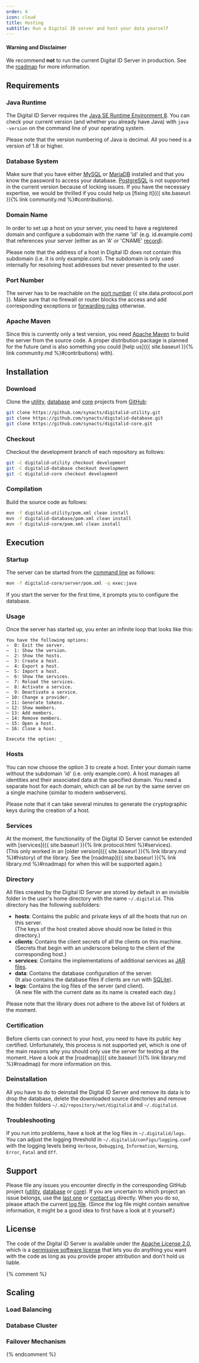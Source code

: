 ```yaml
---
order: 4
icon: cloud
title: Hosting
subtitle: Run a Digital ID server and host your data yourself
---
```


<div class="alert alert-warning">
    <h4>Warning and Disclaimer</h4>
    <p>We recommend <strong>not</strong> to run the current Digital ID Server in production. See the <a href="{{ site.baseurl }}{% link library.md %}#roadmap">roadmap</a> for more information.</p>
</div>

## Requirements

### Java Runtime

The Digital ID Server requires the [Java SE Runtime Environment 8](http://www.oracle.com/technetwork/java/javase/downloads/jre8-downloads-2133155.html).
You can check your current version (and whether you already have Java) with `java -version` on the command line of your operating system.

<div class="alert alert-info">
    <p>Please note that the version numbering of Java is decimal. All you need is a version of 1.8 or higher.</p>
</div>

### Database System

Make sure that you have either [MySQL](https://www.mysql.com) or [MariaDB](https://mariadb.com) installed and that you know the password to access your database.
[PostgreSQL](https://www.postgresql.org) is not supported in the current version because of locking issues.
If you have the necessary expertise, we would be thrilled if you could help us [fixing it]({{ site.baseurl }}{% link community.md %}#contributions).

### Domain Name

In order to set up a host on your server, you need to have a registered domain and configure a subdomain with the name 'id' (e.g. id.example.com) that references your server (either as an 'A' or 'CNAME' [record](https://en.wikipedia.org/wiki/List_of_DNS_record_types)).

<div class="alert alert-info">
    <p>Please note that the address of a host in Digital ID does not contain this subdomain (i.e. it is only example.com). The subdomain is only used internally for resolving host addresses but never presented to the user.</p>
</div>

### Port Number

The server has to be reachable on the [port number](https://en.wikipedia.org/wiki/Port_(computer_networking)) {{ site.data.protocol.port }}.
Make sure that no firewall or router blocks the access and add corresponding exceptions or [forwarding rules](https://en.wikipedia.org/wiki/Port_forwarding) otherwise.

### Apache Maven

Since this is currently only a test version, you need [Apache Maven](https://maven.apache.org) to build the server from the source code.
A proper distribution package is planned for the future (and is also something you could [help us]({{ site.baseurl }}{% link community.md %}#contributions) with).

## Installation

### Download

Clone the [utility](https://github.com/synacts/digitalid-utility), [database](https://github.com/synacts/digitalid-database) and [core](https://github.com/synacts/digitalid-core) projects from [GitHub](https://github.com/):

```bash
git clone https://github.com/synacts/digitalid-utility.git
git clone https://github.com/synacts/digitalid-database.git
git clone https://github.com/synacts/digitalid-core.git
```

### Checkout

Checkout the development branch of each repository as follows:
```bash
git -C digitalid-utility checkout development
git -C digitalid-database checkout development
git -C digitalid-core checkout development
```

### Compilation

Build the source code as follows:

```bash
mvn -f digitalid-utility/pom.xml clean install
mvn -f digitalid-database/pom.xml clean install
mvn -f digitalid-core/pom.xml clean install
```

## Execution

### Startup

The server can be started from the [command line](https://en.wikipedia.org/wiki/Command-line_interface) as follows:

```bash
mvn -f digitalid-core/server/pom.xml -q exec:java
```

If you start the server for the first time, it prompts you to configure the database.

### Usage

Once the server has started up, you enter an infinite loop that looks like this:

```
You have the following options:
–  0: Exit the server.
–  1: Show the version.
–  2: Show the hosts.
–  3: Create a host.
–  4: Export a host.
–  5: Import a host.
–  6: Show the services.
–  7: Reload the services.
–  8: Activate a service.
–  9: Deactivate a service.
– 10: Change a provider.
– 11: Generate tokens.
– 12: Show members.
– 13: Add members.
– 14: Remove members.
– 15: Open a host.
– 16: Close a host.

Execute the option: _
```

### Hosts

You can now choose the option 3 to create a host.
Enter your domain name without the subdomain 'id' (i.e. only example.com).
A host manages all identities and their associated data at the specified domain.
You need a separate host for each domain, which can all be run by the same server on a single machine (similar to modern webservers).

<div class="alert alert-info">
    <p>Please note that it can take several minutes to generate the cryptographic keys during the creation of a host.</p>
</div>

### Services

At the moment, the functionality of the Digital ID Server cannot be extended with [services]({{ site.baseurl }}{% link protocol.html %}#services).  
(This only worked in an [older version]({{ site.baseurl }}{% link library.md %}#history) of the library.
See the [roadmap]({{ site.baseurl }}{% link library.md %}#roadmap) for when this will be supported again.)

### Directory

All files created by the Digital ID Server are stored by default in an invisible folder in the user's home directory with the name `~/.digitalid`.
This directory has the following subfolders:
- **hosts**: Contains the public and private keys of all the hosts that run on this server.  
(The keys of the host created above should now be listed in this directory.)
- **clients**: Contains the client secrets of all the clients on this machine.  
(Secrets that begin with an underscore belong to the client of the corresponding host.)
- **services**: Contains the implementations of additional services as [JAR files](https://en.wikipedia.org/wiki/JAR_(file_format)).
- **data**: Contains the database configuration of the server.  
(It also contains the database files if clients are run with [SQLite](https://sqlite.org)).
- **logs**: Contains the log files of the server (and client).  
(A new file with the current date as its name is created each day.)

<div class="alert alert-info">
    <p>Please note that the library does not adhere to the above list of folders at the moment.</p>
</div>

### Certification

Before clients can connect to your host, you need to have its public key certified.
Unfortunately, this process is not supported yet, which is one of the main reasons why you should only use the server for testing at the moment.
Have a look at the [roadmap]({{ site.baseurl }}{% link library.md %}#roadmap) for more information on this.

### Deinstallation

All you have to do to deinstall the Digital ID Server and remove its data is to drop the database, delete the downloaded source directories and remove the hidden folders `~/.m2/repository/net/digitalid` and `~/.digitalid`.

### Troubleshooting

If you run into problems, have a look at the log files in `~/.digitalid/logs`.
You can adjust the logging threshold in `~/.digitalid/configs/logging.conf` with the logging levels being `Verbose`, `Debugging`, `Information`, `Warning`, `Error`, `Fatal` and `Off`.

## Support

Please file any issues you encounter directly in the corresponding GitHub project ([utility](https://github.com/synacts/digitalid-utility/issues), [database](https://github.com/synacts/digitalid-database/issues) or [core](https://github.com/synacts/digitalid-core/issues)).
If you are uncertain to which project an issue belongs, use the [last one](https://github.com/synacts/digitalid-core/issues) or [contact us](mailto:support@digitalid.net) directly.
When you do so, please attach the current [log file](#troubleshooting).
(Since the log file might contain sensitive information, it might be a good idea to first have a look at it yourself.)

## License

The code of the Digital ID Server is available under the [Apache License 2.0](https://www.apache.org/licenses/LICENSE-2.0), which is a [permissive software license](https://en.wikipedia.org/wiki/Permissive_software_licence) that lets you do anything you want with the code as long as you provide proper attribution and don’t hold us liable.

{% comment %}

## Scaling

### Load Balancing

### Database Cluster

### Failover Mechanism

{% endcomment %}
